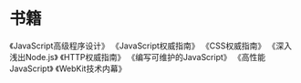 # 书籍

《JavaScript高级程序设计》
《JavaScript权威指南》
《CSS权威指南》
《深入浅出Node.js》
《HTTP权威指南》
《编写可维护的JavaScript》
《高性能JavaScript》
《WebKit技术内幕》